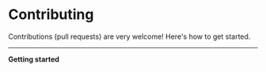 # Contributing

Contributions (pull requests) are very welcome! Here's how to get started.

---

**Getting started**

